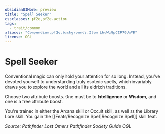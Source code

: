 ```yaml
---
obsidianUIMode: preview
title: "Spell Seeker"
cssclasses: pf2e,pf2e-action
tags:
  - trait/common
aliases: "Compendium.pf2e.backgrounds.Item.LbuWzGpCIP79UwVB"
license: OGL
---
```

# Spell Seeker

### 






Conventional magic can only hold your attention for so long. Instead, you've devoted yourself to understanding truly esoteric spells, which invariably draws you to explore the world and all its eldritch traditions.

Choose two attribute boosts. One must be to **Intelligence** or **Wisdom**, and one is a free attribute boost.

You're trained in either the Arcana skill or Occult skill, as well as the Library Lore skill. You gain the [[Feats/Recognize Spell|Recognize Spell]] skill feat.

*Source: Pathfinder Lost Omens Pathfinder Society Guide*
*OGL*